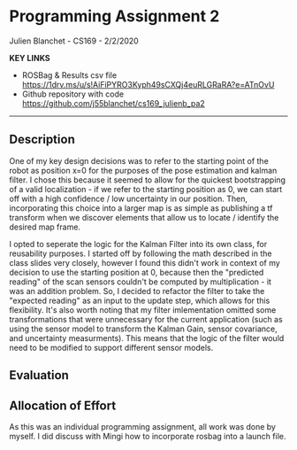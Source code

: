 # Programming Assignment 2
Julien Blanchet - CS169 - 2/2/2020

**KEY LINKS**
* ROSBag & Results csv file https://1drv.ms/u/s!AiFiPYRO3Kyph49sCXQj4euRLGRaRA?e=ATnOvU
* Github repository with code https://github.com/j55blanchet/cs169_julienb_pa2
<hr>

## Description

One of my key design decisions was to refer to the starting point of the robot as position x=0 for the purposes of the pose estimation and kalman filter. I chose this because it seemed to allow for the quickest bootstrapping of a valid localization - if we refer to the starting position as 0, we can start off with a high confidence / low uncertainty in our position. Then, incorporating this choice into a larger map is as simple as publishing a tf transform when we discover elements that allow us to locate / identify the desired map frame.

I opted to seperate the logic for the Kalman Filter into its own class, for reusability purposes. I started off by following the math described in the class slides very closely, however I found this didn't work in context of my decision to use the starting position at 0, because then the "predicted reading" of the scan sensors couldn't be computed by multiplication - it was an addition problem. So, I decided to refactor the filter to take the "expected reading" as an input to the update step, which allows for this flexibility. It's also worth noting that my filter imlementation omitted some transformations that were unnecessary for the current application (such as using the sensor model to transform the Kalman Gain, sensor covariance, and uncertainty measurments). This means that the logic of the filter would need to be modified to support different sensor models.

## Evaluation 

## Allocation of Effort
As this was an individual programming assignment, all work was done by myself. I did discuss with Mingi how to incorporate rosbag into a launch file.

